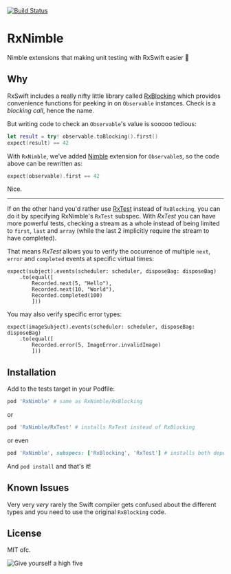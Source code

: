 [![Build Status](https://travis-ci.org/RxSwiftCommunity/RxNimble.svg?branch=master)](https://travis-ci.org/RxSwiftCommunity/RxNimble)

# RxNimble

Nimble extensions that making unit testing with RxSwift easier :tada:

## Why

RxSwift includes a really nifty little library called [RxBlocking](http://cocoapods.org/pods/RxBlocking) which provides convenience functions for peeking in on `Observable` instances. Check is a *blocking call*, hence the name. 

But writing code to check an `Observable`'s value is sooooo tedious:

```swift
let result = try! observable.toBlocking().first()
expect(result) == 42
```

With `RxNimble`, we've added [Nimble](https://github.com/Quick/Nimble) extension for `Observable`s, so the code above can be rewritten as:

```swift
expect(observable).first == 42
```

Nice.

---

If on the other hand you'd rather use [RxTest](http://cocoapods.org/pods/RxTest) instead of `RxBlocking`, you can do it by specifying RxNimble's `RxTest` subspec. With _RxTest_ you can have more powerful tests, checking a stream as a whole instead of being limited to `first`, `last` and `array` (while the last 2 implicitly require the stream to have completed).

That means _RxTest_ allows you to verify the occurrence of multiple `next`, `error` and `completed` events at specific virtual times:

```
expect(subject).events(scheduler: scheduler, disposeBag: disposeBag)
    .to(equal([
        Recorded.next(5, "Hello"),
        Recorded.next(10, "World"),
        Recorded.completed(100)
        ]))
```

You may also verify specific error types:

```
expect(imageSubject).events(scheduler: scheduler, disposeBag: disposeBag)
    .to(equal([
        Recorded.error(5, ImageError.invalidImage)
        ]))
```

## Installation

Add to the tests target in your Podfile:

```rb
pod 'RxNimble' # same as RxNimble/RxBlocking
```

or

```rb
pod 'RxNimble/RxTest' # installs RxTest instead of RxBlocking
```

or even

```rb
pod 'RxNimble', subspecs: ['RxBlocking', 'RxTest'] # installs both dependencies
```

And `pod install` and that's it!

## Known Issues

Very very _very_ rarely the Swift compiler gets confused about the different types and you need to use the original `RxBlocking` code.

## License

MIT ofc.

![Give yourself a high five](https://media.giphy.com/media/dRkMyTvCuAdY4/giphy.gif)
